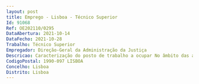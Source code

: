 ```yaml
--- 
layout: post
title: Emprego - Lisboa - Técnico Superior
Id: 91068
Ref: OE202110/0295
DataAbertura: 2021-10-14
DataFecho: 2021-10-28
Trabalho: Técnico Superior
Empregador: Direção-Geral da Administração da Justiça
Descricao: Caracterização do posto de trabalho a ocupar No âmbito das atividades próprias dos Órgãos e Serviços dos Tribunais Judiciais de Primeira Instância, as funções inseridas na área funcional de Técnico Superior implicam  a) Preparar e fornecer aos órgãos de gestão informação estruturada que permita a avaliação da atividade do tribunal e dos serviços  b) Extrair e tratar dados estatísticos que permitam monitorizar os objetivos fixados para a comarca  c) Preparar e fornecer aos órgãos de gestão informação estruturada que permita a elaboração dos relatórios da comarca  d) Preparar os procedimentos aquisitivos no âmbito do Código dos Contratos Públicos a levar a efeito pela comarca, bem como acompanhar a respetiva execução.
CodigoPostal: 1990-097 LISBOA
Concelho: Lisboa
Distrito: Lisboa
--- 
```

